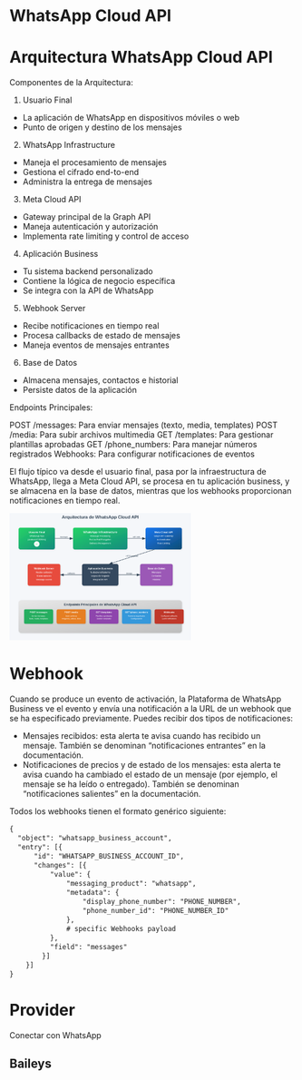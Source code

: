 

# WhatsApp Cloud API 



# Arquitectura WhatsApp Cloud API 

Componentes de la Arquitectura:

1. Usuario Final

- La aplicación de WhatsApp en dispositivos móviles o web
- Punto de origen y destino de los mensajes

2. WhatsApp Infrastructure

- Maneja el procesamiento de mensajes
- Gestiona el cifrado end-to-end
- Administra la entrega de mensajes

3. Meta Cloud API

- Gateway principal de la Graph API
- Maneja autenticación y autorización
- Implementa rate limiting y control de acceso

4. Aplicación Business

- Tu sistema backend personalizado
- Contiene la lógica de negocio específica
- Se integra con la API de WhatsApp

5. Webhook Server

- Recibe notificaciones en tiempo real
- Procesa callbacks de estado de mensajes
- Maneja eventos de mensajes entrantes

6. Base de Datos

- Almacena mensajes, contactos e historial
- Persiste datos de la aplicación

Endpoints Principales:

POST /messages: Para enviar mensajes (texto, media, templates)
POST /media: Para subir archivos multimedia
GET /templates: Para gestionar plantillas aprobadas
GET /phone_numbers: Para manejar números registrados
Webhooks: Para configurar notificaciones de eventos

El flujo típico va desde el usuario final, pasa por la infraestructura de WhatsApp, llega a Meta Cloud API, se procesa en tu aplicación business, y se almacena en la base de datos, mientras que los webhooks proporcionan notificaciones en tiempo real.

<img src="./WhatsApp.Cloud.API.svg" alt="Diagrama" width="320">


# Webhook


Cuando se produce un evento de activación, la Plataforma de WhatsApp Business ve el evento y envía una notificación a la URL de un webhook que se ha especificado previamente. Puedes recibir dos tipos de notificaciones:

- Mensajes recibidos: esta alerta te avisa cuando has recibido un mensaje. También se denominan “notificaciones entrantes” en la documentación.
- Notificaciones de precios y de estado de los mensajes: esta alerta te avisa cuando ha cambiado el estado de un mensaje (por ejemplo, el mensaje se ha leído o entregado). También se denominan “notificaciones salientes” en la documentación.


Todos los webhooks tienen el formato genérico siguiente:



```
{
  "object": "whatsapp_business_account",
  "entry": [{
      "id": "WHATSAPP_BUSINESS_ACCOUNT_ID",
      "changes": [{
          "value": {
              "messaging_product": "whatsapp",
              "metadata": {
                  "display_phone_number": "PHONE_NUMBER",
                  "phone_number_id": "PHONE_NUMBER_ID"
              },
              # specific Webhooks payload            
          },
          "field": "messages"
        }]
    }]
}
```



# Provider

Conectar  con WhatsApp


## Baileys
